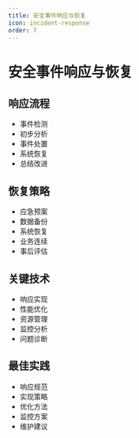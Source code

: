 ```yaml
---
title: 安全事件响应与恢复
icon: incident-response
order: 7
---
```


# 安全事件响应与恢复

## 响应流程
- 事件检测
- 初步分析
- 事件处置
- 系统恢复
- 总结改进

## 恢复策略
- 应急预案
- 数据备份
- 系统恢复
- 业务连续
- 事后评估

## 关键技术
- 响应实现
- 性能优化
- 资源管理
- 监控分析
- 问题诊断

## 最佳实践
- 响应规范
- 实现策略
- 优化方法
- 监控方案
- 维护建议

